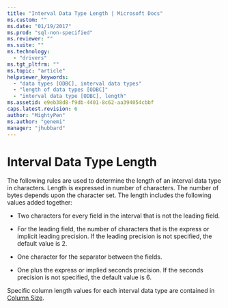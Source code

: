 ```yaml
---
title: "Interval Data Type Length | Microsoft Docs"
ms.custom: ""
ms.date: "01/19/2017"
ms.prod: "sql-non-specified"
ms.reviewer: ""
ms.suite: ""
ms.technology: 
  - "drivers"
ms.tgt_pltfrm: ""
ms.topic: "article"
helpviewer_keywords: 
  - "data types [ODBC], interval data types"
  - "length of data types [ODBC]"
  - "interval data type [ODBC], length"
ms.assetid: e9eb38d8-f9db-4401-8c62-aa394054cbbf
caps.latest.revision: 6
author: "MightyPen"
ms.author: "genemi"
manager: "jhubbard"
---
```

# Interval Data Type Length
The following rules are used to determine the length of an interval data type in characters. Length is expressed in number of characters. The number of bytes depends upon the character set. The length includes the following values added together:  
  
-   Two characters for every field in the interval that is not the leading field.  
  
-   For the leading field, the number of characters that is the express or implicit leading precision. If the leading precision is not specified, the default value is 2.  
  
-   One character for the separator between the fields.  
  
-   One plus the express or implied seconds precision. If the seconds precision is not specified, the default value is 6.  
  
 Specific column length values for each interval data type are contained in [Column Size](../../../odbc/reference/appendixes/column-size.md).